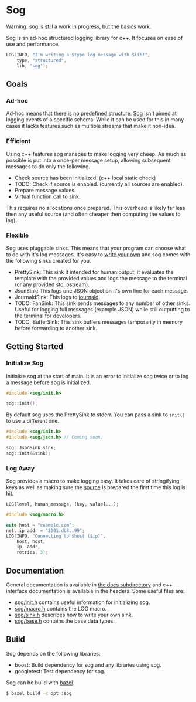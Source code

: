 # Sog

Warning: sog is still a work in progress, but the basics work.

Sog is an ad-hoc structured logging library for c++. It focuses on ease of use and performance.

```c++
LOG(INFO, "I'm writing a $type log message with $lib!",
	type, "structured",
	lib, "sog");
```

## Goals

### Ad-hoc

Ad-hoc means that there is no predefined structure. Sog isn't aimed at logging events of a specific schema. While it can be used for this in many cases it lacks features such as multiple streams that make it non-idea.

### Efficient

Using c++ features sog manages to make logging very cheep. As much as possible is put into a once-per message setup, allowing subsequent messages to do only the following.

- Check source has been initialized. (c++ local static check)
- TODO: Check if source is enabled. (currently all sources are enabled).
- Prepare message values.
- Virtual function call to sink.

This requires no allocations once prepared. This overhead is likely far less then any useful source (and often cheaper then computing the values to log).

### Flexible

Sog uses pluggable sinks. This means that your program can choose what to do with it's log messages. It's easy to [write your own](sog/sink.h) and sog comes with the following sinks created for you.
- PrettySink: This sink it intended for human output, it evaluates the template with the provided values and logs the message to the terminal (or any provided std::ostream).
- JsonSink: This logs one JSON object on it's own line for each message.
- JournaldSink: This logs to [journald](https://www.freedesktop.org/software/systemd/man/systemd-journald.service.html).
- TODO: FanSink: This sink sends messages to any number of other sinks. Useful for logging full messages (example JSON) while still outputting to the terminal for developers.
- TODO: BufferSink: This sink buffers messages temporarily in memory before forwarding to another sink.

## Getting Started

### Initialize Sog

Initialize sog at the start of main. It is an error to initialize sog twice or to log a message before sog is initialized.

```c++
#include <sog/init.h>

sog::init();
```

By default sog uses the PrettySink to stderr. You can pass a sink to `init()` to use a different one.

```c++
#include <sog/init.h>
#include <sog/json.h> // Coming soon.

sog::JsonSink sink;
sog::init(&sink);
```

### Log Away

Sog provides a macro to make logging easy. It takes care of stringifying keys as well as making sure the [source](docs/glossary.md#source) is prepared the first time this log is hit.

```
LOG(level, human_message, [key, value]...);
```

```c++
#include <sog/macro.h>

auto host = "example.com";
net::ip addr = "2001:db8::99";
LOG(INFO, "Connecting to $host ($ip)",
	host, host,
	ip, addr,
	retries, 3);
```

## Documentation

General documentation is available in [the docs subdirectory](docs/) and c++ interface documentation is available in the headers. Some useful files are:
- [sog/init.h](sog/init.h) contains useful information for initializing sog.
- [sog/macro.h](sog/macro.h) contains the LOG macro.
- [sog/sink.h](sog/sink.h) describes how to write your own sink.
- [sog/base.h](sog/base.h) contains the base data types.

## Build

Sog depends on the following libraries.
- boost: Build dependency for sog and any libraries using sog.
- googletest: Test dependency for sog.

Sog can be build with [bazel](https://bazel.build).

```sh
$ bazel build -c opt :sog
```
